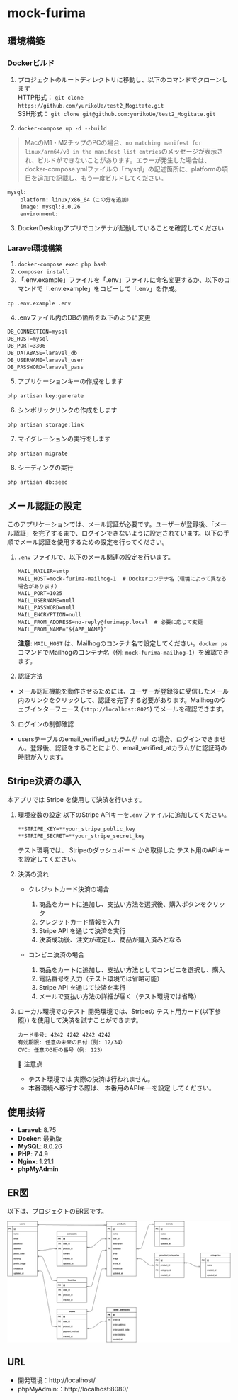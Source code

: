 # mock-furima

## 環境構築

### Dockerビルド
1. プロジェクトのルートディレクトリに移動し、以下のコマンドでクローンします</br>
HTTP形式：
`git clone https://github.com/yurikoUe/test2_Mogitate.git`  
SSH形式：
`git clone git@github.com:yurikoUe/test2_Mogitate.git`

2. `docker-compose up -d --build`
>MacのM1・M2チップのPCの場合、`no matching manifest for linux/arm64/v8 in the manifest list entries`のメッセージが表示され、ビルドができないことがあります。エラーが発生した場合は、docker-compose.ymlファイルの「mysql」の記述箇所に、platformの項目を追加で記載し、もう一度ビルドしてください。
```
mysql:
    platform: linux/x86_64（この分を追加）
    image: mysql:8.0.26
    environment:
```
3. DockerDesktopアプリでコンテナが起動していることを確認してください

### Laravel環境構築
1. `docker-compose exec php bash`
2. `composer install`
3. 「.env.example」ファイルを「.env」ファイルに命名変更するか、以下のコマンドで「.env.example」をコピーして「.env」を作成。

`cp .env.example .env`

4. .envファイル内のDBの箇所を以下のように変更
```
DB_CONNECTION=mysql
DB_HOST=mysql
DB_PORT=3306
DB_DATABASE=laravel_db
DB_USERNAME=laravel_user
DB_PASSWORD=laravel_pass
```

5. アプリケーションキーの作成をします

`php artisan key:generate`

6. シンボリックリンクの作成をします

`php artisan storage:link`

7. マイグレーションの実行をします

`php artisan migrate`

8. シーディングの実行

`php artisan db:seed`

## メール認証の設定

このアプリケーションでは、メール認証が必要です。ユーザーが登録後、「メール認証」を完了するまで、ログインできないように設定されています。以下の手順でメール認証を使用するための設定を行ってください。

1. `.env` ファイルで、以下のメール関連の設定を行います。

    ```env
    MAIL_MAILER=smtp
    MAIL_HOST=mock-furima-mailhog-1  # Dockerコンテナ名（環境によって異なる場合があります）
    MAIL_PORT=1025
    MAIL_USERNAME=null
    MAIL_PASSWORD=null
    MAIL_ENCRYPTION=null
    MAIL_FROM_ADDRESS=no-reply@furimapp.local  # 必要に応じて変更
    MAIL_FROM_NAME="${APP_NAME}"
    ```

    **注意:** `MAIL_HOST` は、Mailhogのコンテナ名で設定してください。`docker ps` コマンドでMailhogのコンテナ名（例: `mock-furima-mailhog-1`）を確認できます。

2. 認証方法
- メール認証機能を動作させるためには、ユーザーが登録後に受信したメール内のリンクをクリックして、認証を完了する必要があります。Mailhogのウェブインターフェース (`http://localhost:8025`) でメールを確認できます。

3. ログインの制御確認
- usersテーブルのemail_verified_atカラムが null の場合、ログインできません。登録後、認証をすることにより、email_verified_atカラムがに認証時の時間が入ります。

## Stripe決済の導入
本アプリでは Stripe を使用して決済を行います。

1. 環境変数の設定
    以下のStripe APIキーを`.env` ファイルに追加してください。

    ```
    **STRIPE_KEY=**your_stripe_public_key
    **STRIPE_SECRET=**your_stripe_secret_key
    ```
    テスト環境では、 Stripeのダッシュボード から取得した テスト用のAPIキー を設定してください。

2. 決済の流れ

    - クレジットカード決済の場合
        1. 商品をカートに追加し、支払い方法を選択後、購入ボタンをクリック
        2. クレジットカード情報を入力
        3. Stripe API を通じて決済を実行
        4. 決済成功後、注文が確定し、商品が購入済みとなる

    - コンビニ決済の場合
        1. 商品をカートに追加し、支払い方法としてコンビニを選択し、購入
        2. 電話番号を入力（テスト環境では省略可能）
        3. Stripe API を通じて決済を実行
        4. メールで支払い方法の詳細が届く（テスト環境では省略）

3. ローカル環境でのテスト
    開発環境では、Stripeの テスト用カード(以下参照）) を使用して決済を試すことができます。

     ```
    カード番号: 4242 4242 4242 4242
    有効期限: 任意の未来の日付（例: 12/34）
    CVC: 任意の3桁の番号（例: 123）
     ```

    📌 注意点
    * テスト環境では 実際の決済は行われません。
    * 本番環境へ移行する際は、 本番用のAPIキーを設定 してください。

## 使用技術
- **Laravel**: 8.75
- **Docker**: 最新版
- **MySQL**: 8.0.26
- **PHP**: 7.4.9
- **Nginx**: 1.21.1
- **phpMyAdmin**

## ER図

以下は、プロジェクトのER図です。

![ER図](src/public/er-diagram.png)


## URL
+ 開発環境：http://localhost/
+ phpMyAdmin:：http://localhost:8080/